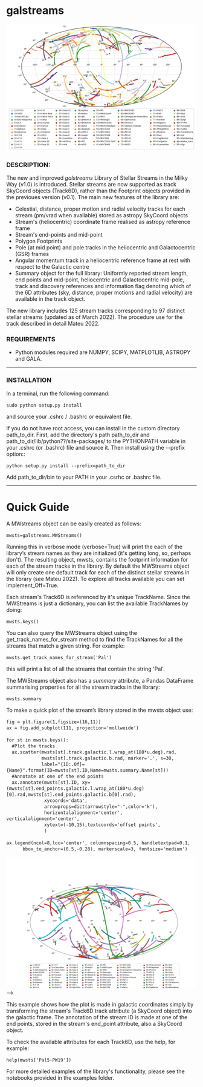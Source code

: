 # **galstreams**

![see plot here](examples/fig_all_streams_lib.png?raw=true "galstreams 04-2022")

### DESCRIPTION:

The new and improved *galstreams* Library of Stellar Streams in the Milky Way (v1.0) is introduced. Stellar streams are now supported as track SkyCoord objects (Track6D), rather than the Footprint objects provided in the previoues version (v0.1). The main new features of the library are:

-  Celestial, distance, proper motion and radial velocity tracks for each stream (pm/vrad when available) stored as astropy SkyCoord objects
-  Stream's (heliocentric) coordinate frame realised as astropy reference frame
-  Stream's end-points and mid-point
- Polygon Footprints
-  Pole (at mid point) and pole tracks in the heliocentric and Galactocentric (GSR) frames
-  Angular momentum track in a heliocentric reference frame at rest with respect to the Galactic centre
-  Summary object for the full library: Uniformly reported stream length, end points and mid-point, heliocentric and Galactocentric mid-pole, track and discovery references and information flag denoting which of the 6D attributes (sky, distance, proper motions and radial velocity) are available in the track object.

The new library includes 125 stream tracks corresponding to 97 distinct stellar streams (updated as of March 2022). The procedure use for the track  described in detail Mateu 2022.

### REQUIREMENTS

- Python modules required are NUMPY, SCIPY, MATPLOTLIB, ASTROPY and GALA.

----------

### INSTALLATION

In a terminal, run the following command:

    sudo python setup.py install

and source your .cshrc / .bashrc or equivalent file.

If you do not have root access, you can install in the custom directory path_to_dir.
First, add the directory's path path_to_dir and path_to_dir/lib/python??/site-packages/
to the PYTHONPATH variable in your .cshrc (or .bashrc) file and source it. Then install using the --prefix option::

    python setup.py install --prefix=path_to_dir

Add path_to_dir/bin to your PATH in your .csrhc or .bashrc file.

----------
# Quick Guide

A MWstreams object can be easily created as follows:

	mwsts=galstreams.MWStreams()

Running this in verbose mode (verbose=True) will print the each of the library’s stream names as they are initialized (it's getting long, so, perhaps don't). The resulting object, mwsts, contains the footprint information for each of the stream tracks in the library. By default the MWStreams object will only create one default track for each of the distinct stellar streams in the library (see Mateu 2022). To explore all tracks available you can set implement_Off=True.

Each stream's Track6D is referenced by it's unique TrackName. Since the MWStreams is just a dictionary, you can list the available TrackNames by doing:

    mwsts.keys()

You can also query the MWStreams object using the get_track_names_for_stream method to find the TrackNames for all the streams that match a given string. For example:

    mwsts.get_track_names_for_stream('Pal')

this will print a list of all the streams that contain the string 'Pal'.

The MWStreams object also has a *summary* attribute, a Pandas DataFrame summarising properties for all the stream tracks in the library:

    mwsts.summary


To make a quick plot of the stream’s library stored in the mwsts object use:

    fig = plt.figure(1,figsize=(16,11))
    ax = fig.add_subplot(111, projection='mollweide')

    for st in mwsts.keys():
      #Plot the tracks  
      ax.scatter(mwsts[st].track.galactic.l.wrap_at(180*u.deg).rad,
                 mwsts[st].track.galactic.b.rad, marker='.', s=30,
                 label="{ID:.0f}={Name}".format(ID=mwsts[st].ID,Name=mwsts.summary.Name[st]))
      #Annotate at one of the end points  
      ax.annotate(mwsts[st].ID, xy=(mwsts[st].end_points.galactic.l.wrap_at(180*u.deg)[0].rad,mwsts[st].end_points.galactic.b[0].rad),
                  xycoords='data',
                  arrowprops=dict(arrowstyle="-",color='k'),
                  horizontalalignment='center', verticalalignment='center',
                  xytext=(-10,15),textcoords='offset points',
                  )

    ax.legend(ncol=8,loc='center', columnspacing=0.5, handletextpad=0.1,
          bbox_to_anchor=(0.5,-0.28), markerscale=3, fontsize='medium')

![see plot here](examples/quickex.png?raw=true "Example plot for galstreams") -->


This example shows how the plot is made in galactic coordinates simply by transforming the stream's Track6D track attribute (a SkyCoord object) into the galactic frame. The annotation of the stream ID is made at one of the end points, stored in the stream's end_point attribute, also a SkyCoord object.

To check the available attributes for each Track6D, use the help, for example:

    help(mwsts['Pal5-PW19'])

For more detailed examples of the library's functionality, please see the notebooks provided in the examples folder.
